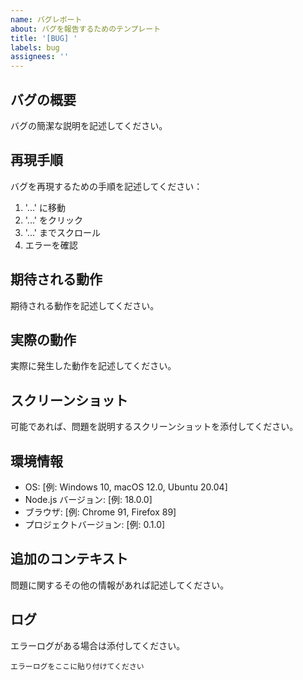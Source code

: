 ```yaml
---
name: バグレポート
about: バグを報告するためのテンプレート
title: '[BUG] '
labels: bug
assignees: ''
---
```


## バグの概要

バグの簡潔な説明を記述してください。

## 再現手順

バグを再現するための手順を記述してください：

1. '...' に移動
2. '...' をクリック
3. '...' までスクロール
4. エラーを確認

## 期待される動作

期待される動作を記述してください。

## 実際の動作

実際に発生した動作を記述してください。

## スクリーンショット

可能であれば、問題を説明するスクリーンショットを添付してください。

## 環境情報

- OS: [例: Windows 10, macOS 12.0, Ubuntu 20.04]
- Node.js バージョン: [例: 18.0.0]
- ブラウザ: [例: Chrome 91, Firefox 89]
- プロジェクトバージョン: [例: 0.1.0]

## 追加のコンテキスト

問題に関するその他の情報があれば記述してください。

## ログ

エラーログがある場合は添付してください。

```
エラーログをここに貼り付けてください
```
